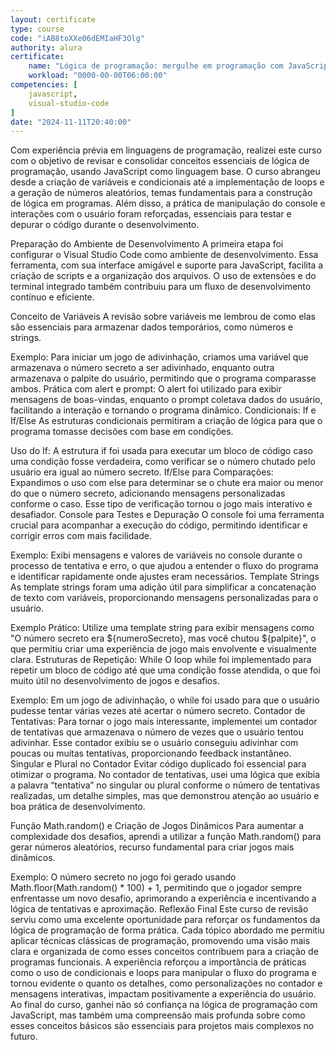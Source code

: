 ```yaml
---
layout: certificate
type: course
code: "iAB8toXXe06dEMIaHF3Olg"
authority: alura
certificate:
    name: "Lógica de programação: mergulhe em programação com JavaScript"
    workload: "0000-00-00T06:00:00"
competencies: [
    javascript,
    visual-studio-code
]
date: "2024-11-11T20:40:00"
---
```


Com experiência prévia em linguagens de programação, realizei este curso com o objetivo de revisar e consolidar conceitos essenciais de lógica de programação, usando JavaScript como linguagem base. O curso abrangeu desde a criação de variáveis e condicionais até a implementação de loops e a geração de números aleatórios, temas fundamentais para a construção de lógica em programas. Além disso, a prática de manipulação do console e interações com o usuário foram reforçadas, essenciais para testar e depurar o código durante o desenvolvimento.

Preparação do Ambiente de Desenvolvimento
A primeira etapa foi configurar o Visual Studio Code como ambiente de desenvolvimento. Essa ferramenta, com sua interface amigável e suporte para JavaScript, facilita a criação de scripts e a organização dos arquivos. O uso de extensões e do terminal integrado também contribuiu para um fluxo de desenvolvimento contínuo e eficiente.

Conceito de Variáveis
A revisão sobre variáveis me lembrou de como elas são essenciais para armazenar dados temporários, como números e strings.

Exemplo: Para iniciar um jogo de adivinhação, criamos uma variável que armazenava o número secreto a ser adivinhado, enquanto outra armazenava o palpite do usuário, permitindo que o programa comparasse ambos.
Prática com alert e prompt: O alert foi utilizado para exibir mensagens de boas-vindas, enquanto o prompt coletava dados do usuário, facilitando a interação e tornando o programa dinâmico.
Condicionais: If e If/Else
As estruturas condicionais permitiram a criação de lógica para que o programa tomasse decisões com base em condições.

Uso do If: A estrutura if foi usada para executar um bloco de código caso uma condição fosse verdadeira, como verificar se o número chutado pelo usuário era igual ao número secreto.
If/Else para Comparações: Expandimos o uso com else para determinar se o chute era maior ou menor do que o número secreto, adicionando mensagens personalizadas conforme o caso. Esse tipo de verificação tornou o jogo mais interativo e desafiador.
Console para Testes e Depuração
O console foi uma ferramenta crucial para acompanhar a execução do código, permitindo identificar e corrigir erros com mais facilidade.

Exemplo: Exibi mensagens e valores de variáveis no console durante o processo de tentativa e erro, o que ajudou a entender o fluxo do programa e identificar rapidamente onde ajustes eram necessários.
Template Strings
As template strings foram uma adição útil para simplificar a concatenação de texto com variáveis, proporcionando mensagens personalizadas para o usuário.

Exemplo Prático: Utilize uma template string para exibir mensagens como "O número secreto era ${numeroSecreto}, mas você chutou ${palpite}", o que permitiu criar uma experiência de jogo mais envolvente e visualmente clara.
Estruturas de Repetição: While
O loop while foi implementado para repetir um bloco de código até que uma condição fosse atendida, o que foi muito útil no desenvolvimento de jogos e desafios.

Exemplo: Em um jogo de adivinhação, o while foi usado para que o usuário pudesse tentar várias vezes até acertar o número secreto.
Contador de Tentativas: Para tornar o jogo mais interessante, implementei um contador de tentativas que armazenava o número de vezes que o usuário tentou adivinhar. Esse contador exibiu se o usuário conseguiu adivinhar com poucas ou muitas tentativas, proporcionando feedback instantâneo.
Singular e Plural no Contador
Evitar código duplicado foi essencial para otimizar o programa. No contador de tentativas, usei uma lógica que exibia a palavra “tentativa” no singular ou plural conforme o número de tentativas realizadas, um detalhe simples, mas que demonstrou atenção ao usuário e boa prática de desenvolvimento.

Função Math.random() e Criação de Jogos Dinâmicos
Para aumentar a complexidade dos desafios, aprendi a utilizar a função Math.random() para gerar números aleatórios, recurso fundamental para criar jogos mais dinâmicos.

Exemplo: O número secreto no jogo foi gerado usando Math.floor(Math.random() * 100) + 1, permitindo que o jogador sempre enfrentasse um novo desafio, aprimorando a experiência e incentivando a lógica de tentativas e aproximação.
Reflexão Final
Este curso de revisão serviu como uma excelente oportunidade para reforçar os fundamentos da lógica de programação de forma prática. Cada tópico abordado me permitiu aplicar técnicas clássicas de programação, promovendo uma visão mais clara e organizada de como esses conceitos contribuem para a criação de programas funcionais. A experiência reforçou a importância de práticas como o uso de condicionais e loops para manipular o fluxo do programa e tornou evidente o quanto os detalhes, como personalizações no contador e mensagens interativas, impactam positivamente a experiência do usuário. Ao final do curso, ganhei não só confiança na lógica de programação com JavaScript, mas também uma compreensão mais profunda sobre como esses conceitos básicos são essenciais para projetos mais complexos no futuro.
